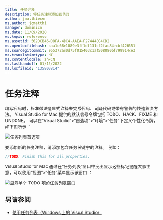 ```yaml
---
title: 任务注释
description: 将任务注释添加到代码
author: jmatthiesen
ms.author: jomatthi
manager: dominicn
ms.date: 11/09/2020
ms.topic: reference
ms.assetid: 562DCB46-D8FA-4DC4-AAEA-F274448C4CD2
ms.openlocfilehash: aaa1c68e1089e3ff1df131df2fac84ecbf426551
ms.sourcegitcommit: 965372ad0d75f015403c1af508080bf799914ce3
ms.translationtype: MT
ms.contentlocale: zh-CN
ms.lasthandoff: 01/12/2022
ms.locfileid: "135805814"
---
```

# <a name="task-comments"></a>任务注释

编写代码时，标准做法是显式注释未完成代码、可疑代码或带有警告的快速解决方法。 Visual Studio for Mac 提供的默认信号令牌包括 TODO、HACK、FIXME 和 UNDONE。 可以在“Visual Studio”>“首选项”>“环境”>“任务”下定义个性化令牌，如下图所示  ：

![任务列表首选项](media/source-editor-image10.png)

要添加新的任务注释，请添加包含任务关键字的注释。 例如：

```csharp
//TODO: Finish this for all properties.
```

Visual Studio for Mac 通过在“任务列表”窗口中突出显示这些标记提醒大家注意，可以使用“视图”>“任务”菜单显示该窗口 ：

![显示单个 TODO 项的任务列表窗口](media/source-editor-image11.png)

## <a name="see-also"></a>另请参阅

- [使用任务列表（Windows 上的 Visual Studio）](/visualstudio/ide/using-the-task-list)